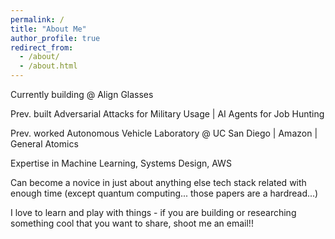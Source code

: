 ```yaml
---
permalink: /
title: "About Me"
author_profile: true
redirect_from: 
  - /about/
  - /about.html
---
```


Currently building @ Align Glasses

Prev. built Adversarial Attacks for Military Usage | AI Agents for Job Hunting

Prev. worked Autonomous Vehicle Laboratory @ UC San Diego | Amazon | General Atomics

Expertise in Machine Learning, Systems Design, AWS

Can become a novice in just about anything else tech stack related with enough time (except quantum computing... those papers are a hardread...)

I love to learn and play with things - if you are building or researching something cool that you want to share, shoot me an email!!